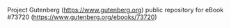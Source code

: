 Project Gutenberg (https://www.gutenberg.org) public repository for
eBook #73720 (https://www.gutenberg.org/ebooks/73720)
